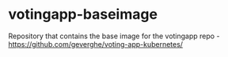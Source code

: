 # votingapp-baseimage
Repository that contains the base image for the votingapp repo - https://github.com/geverghe/voting-app-kubernetes/

